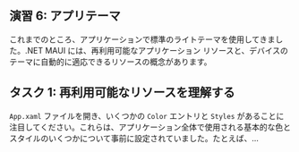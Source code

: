 ## 演習 6: アプリテーマ

これまでのところ、アプリケーションで標準のライトテーマを使用してきました。.NET MAUI には、再利用可能なアプリケーション リソースと、デバイスのテーマに自動的に適応できるリソースの概念があります。

## タスク 1: 再利用可能なリソースを理解する

`App.xaml` ファイルを開き、いくつかの `Color` エントリと `Styles` があることに注目してください。これらは、アプリケーション全体で使用される基本的な色とスタイルのいくつかについて事前に設定されていました。たとえば、...